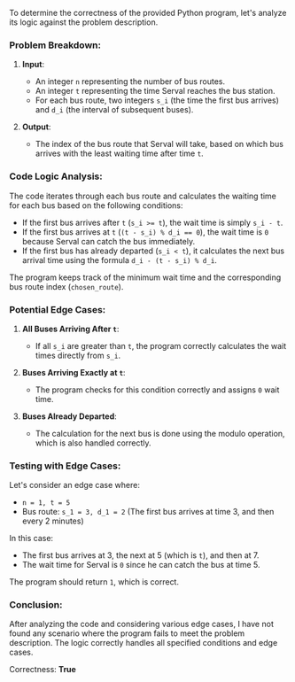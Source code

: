 To determine the correctness of the provided Python program, let's analyze its logic against the problem description.

### Problem Breakdown:
1. **Input**: 
   - An integer `n` representing the number of bus routes.
   - An integer `t` representing the time Serval reaches the bus station.
   - For each bus route, two integers `s_i` (the time the first bus arrives) and `d_i` (the interval of subsequent buses).

2. **Output**: 
   - The index of the bus route that Serval will take, based on which bus arrives with the least waiting time after time `t`.

### Code Logic Analysis:
The code iterates through each bus route and calculates the waiting time for each bus based on the following conditions:
- If the first bus arrives after `t` (`s_i >= t`), the wait time is simply `s_i - t`.
- If the first bus arrives at `t` (`(t - s_i) % d_i == 0`), the wait time is `0` because Serval can catch the bus immediately.
- If the first bus has already departed (`s_i < t`), it calculates the next bus arrival time using the formula `d_i - (t - s_i) % d_i`.

The program keeps track of the minimum wait time and the corresponding bus route index (`chosen_route`).

### Potential Edge Cases:
1. **All Buses Arriving After `t`**: 
   - If all `s_i` are greater than `t`, the program correctly calculates the wait times directly from `s_i`.

2. **Buses Arriving Exactly at `t`**: 
   - The program checks for this condition correctly and assigns `0` wait time.

3. **Buses Already Departed**: 
   - The calculation for the next bus is done using the modulo operation, which is also handled correctly.

### Testing with Edge Cases:
Let's consider an edge case where:
- `n = 1, t = 5`
- Bus route: `s_1 = 3, d_1 = 2` (The first bus arrives at time 3, and then every 2 minutes)

In this case:
- The first bus arrives at 3, the next at 5 (which is `t`), and then at 7.
- The wait time for Serval is `0` since he can catch the bus at time 5.

The program should return `1`, which is correct.

### Conclusion:
After analyzing the code and considering various edge cases, I have not found any scenario where the program fails to meet the problem description. The logic correctly handles all specified conditions and edge cases.

Correctness: **True**